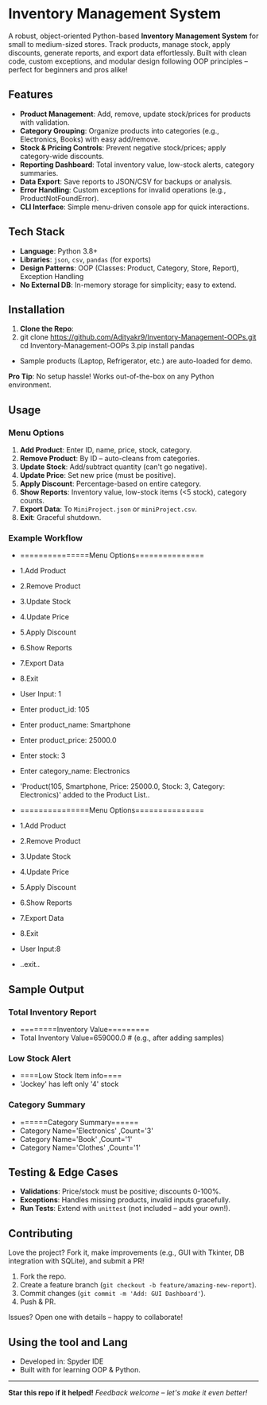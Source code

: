 # Inventory Management System 

A robust, object-oriented Python-based **Inventory Management System** for small to medium-sized stores. Track products, manage stock, apply discounts, generate reports, and export data effortlessly. Built with clean code, custom exceptions, and modular design following OOP principles – perfect for beginners and pros alike!

##  Features
- **Product Management**: Add, remove, update stock/prices for products with validation.
- **Category Grouping**: Organize products into categories (e.g., Electronics, Books) with easy add/remove.
- **Stock & Pricing Controls**: Prevent negative stock/prices; apply category-wide discounts.
- **Reporting Dashboard**: Total inventory value, low-stock alerts, category summaries.
- **Data Export**: Save reports to JSON/CSV for backups or analysis.
- **Error Handling**: Custom exceptions for invalid operations (e.g., ProductNotFoundError).
- **CLI Interface**: Simple menu-driven console app for quick interactions.

##  Tech Stack
- **Language**: Python 3.8+
- **Libraries**: `json`, `csv`, `pandas` (for exports)
- **Design Patterns**: OOP (Classes: Product, Category, Store, Report), Exception Handling
- **No External DB**: In-memory storage for simplicity; easy to extend.

##  Installation
1. **Clone the Repo**:
2. git clone https://github.com/Adityakr9/Inventory-Management-OOPs.git
cd Inventory-Management-OOPs
3.pip install pandas

- Sample products (Laptop, Refrigerator, etc.) are auto-loaded for demo.

**Pro Tip**: No setup hassle! Works out-of-the-box on any Python environment.

##  Usage

### Menu Options
1. **Add Product**: Enter ID, name, price, stock, category.
2. **Remove Product**: By ID – auto-cleans from categories.
3. **Update Stock**: Add/subtract quantity (can't go negative).
4. **Update Price**: Set new price (must be positive).
5. **Apply Discount**: Percentage-based on entire category.
6. **Show Reports**: Inventory value, low-stock items (<5 stock), category counts.
7. **Export Data**: To `MiniProject.json` or `miniProject.csv`.
8. **Exit**: Graceful shutdown.

### Example Workflow
- ===============Menu Options===============
- 1.Add Product
- 2.Remove Product
- 3.Update Stock
- 4.Update Price
- 5.Apply Discount
- 6.Show Reports
- 7.Export Data
- 8.Exit

- User Input: 1
- Enter product_id: 105
- Enter product_name: Smartphone
- Enter product_price: 25000.0
- Enter stock: 3
- Enter category_name: Electronics
- 'Product(105, Smartphone, Price: 25000.0, Stock: 3, Category: Electronics)' added to the Product List..
- ===============Menu Options===============
- 1.Add Product
- 2.Remove Product
- 3.Update Stock
- 4.Update Price
- 5.Apply Discount
- 6.Show Reports
- 7.Export Data
- 8.Exit

- User Input:8
- ..exit..


##  Sample Output
### Total Inventory Report
- ========Inventory Value=========
- Total Inventory Value=659000.0  # (e.g., after adding samples)

### Low Stock Alert
- ====Low Stock Item info====
- 'Jockey' has left only '4' stock

### Category Summary
- ======Category Summary======
- Category Name='Electronics' ,Count='3'
- Category Name='Book' ,Count='1'
- Category Name='Clothes' ,Count='1'


##  Testing & Edge Cases
- **Validations**: Price/stock must be positive; discounts 0-100%.
- **Exceptions**: Handles missing products, invalid inputs gracefully.
- **Run Tests**: Extend with `unittest` (not included – add your own!).

##  Contributing
Love the project? Fork it, make improvements (e.g., GUI with Tkinter, DB integration with SQLite), and submit a PR! 
1. Fork the repo.
2. Create a feature branch (`git checkout -b feature/amazing-new-report`).
3. Commit changes (`git commit -m 'Add: GUI Dashboard'`).
4. Push & PR.

Issues? Open one with details – happy to collaborate! 


##  Using the tool and Lang
- Developed in: Spyder IDE 
- Built with  for learning OOP & Python.

---

**Star this repo if it helped!**  _Feedback welcome – let's make it even better!_


